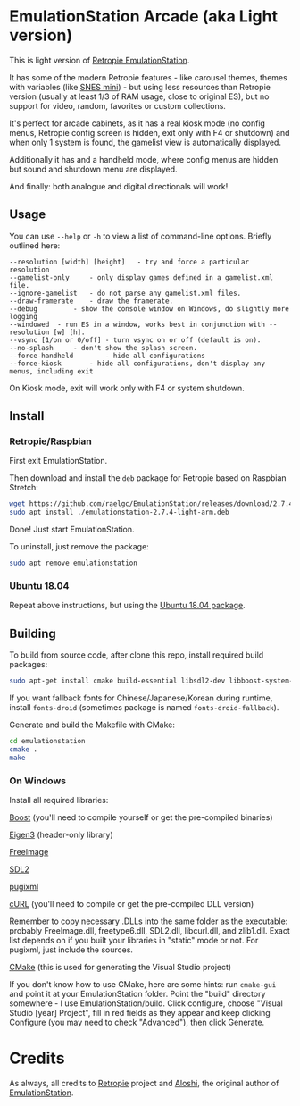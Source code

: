 # EmulationStation Arcade (aka Light version)

This is light version of [Retropie EmulationStation](https://github.com/RetroPie/EmulationStation).

It has some of the modern Retropie features - like carousel themes, themes with variables (like [SNES mini](https://github.com/ruckage/es-theme-snes-mini)) - but using less resources than Retropie version (usually at least 1/3 of RAM usage, close to original ES), but no support for video, random, favorites or custom collections.

It's perfect for arcade cabinets, as it has a real kiosk mode (no config menus, Retropie config screen is hidden, exit only with F4 or shutdown) and when only 1 system is found, the gamelist view is automatically displayed.

Additionally it has and a handheld mode, where config menus are hidden but sound and shutdown menu are displayed.

And finally: both analogue and digital directionals will work!

## Usage

You can use `--help` or `-h` to view a list of command-line options. Briefly outlined here:
```
--resolution [width] [height]	- try and force a particular resolution
--gamelist-only		- only display games defined in a gamelist.xml file.
--ignore-gamelist	- do not parse any gamelist.xml files.
--draw-framerate	- draw the framerate.
--debug			- show the console window on Windows, do slightly more logging
--windowed	- run ES in a window, works best in conjunction with --resolution [w] [h].
--vsync [1/on or 0/off]	- turn vsync on or off (default is on).
--no-splash		- don't show the splash screen.
--force-handheld		- hide all configurations
--force-kiosk		- hide all configurations, don't display any menus, including exit
```

On Kiosk mode, exit will work only with F4 or system shutdown.

## Install

### Retropie/Raspbian

First exit EmulationStation.

Then download and install the `deb` package for Retropie based on Raspbian Stretch:

```bash
wget https://github.com/raelgc/EmulationStation/releases/download/2.7.4-light/emulationstation-2.7.4-light-arm.deb
sudo apt install ./emulationstation-2.7.4-light-arm.deb
```

Done! Just start EmulationStation.

To uninstall, just remove the package:

```bash
sudo apt remove emulationstation
```

### Ubuntu 18.04

Repeat above instructions, but using the [Ubuntu 18.04 package](https://github.com/raelgc/EmulationStation/releases/download/2.7.4-light/emulationstation-2.7.4-light-amd64.deb).

## Building

To build from source code, after clone this repo, install required build packages:

```bash
sudo apt-get install cmake build-essential libsdl2-dev libboost-system-dev libboost-filesystem-dev libboost-date-time-dev libpugixml-dev libfreeimage-dev libfreetype6-dev libeigen3-dev libcurl4-openssl-dev libasound2-dev libgl1-mesa-dev
```

If you want fallback fonts for Chinese/Japanese/Korean during runtime, install `fonts-droid` (sometimes package is named `fonts-droid-fallback`).

Generate and build the Makefile with CMake:
```bash
cd emulationstation
cmake .
make
```

### On Windows

Install all required libraries:

[Boost](http://www.boost.org/users/download/) (you'll need to compile yourself or get the pre-compiled binaries)

[Eigen3](http://eigen.tuxfamily.org/index.php?title=Main_Page) (header-only library)

[FreeImage](http://downloads.sourceforge.net/freeimage/FreeImage3154Win32.zip)

[SDL2](http://www.libsdl.org/release/SDL2-devel-2.0.3-VC.zip)

[pugixml](https://pugixml.org/)

[cURL](http://curl.haxx.se/download.html) (you'll need to compile or get the pre-compiled DLL version)

Remember to copy necessary .DLLs into the same folder as the executable: probably FreeImage.dll, freetype6.dll, SDL2.dll, libcurl.dll, and zlib1.dll. Exact list depends on if you built your libraries in "static" mode or not. For pugixml, just include the sources.

[CMake](http://www.cmake.org/cmake/resources/software.html) (this is used for generating the Visual Studio project)

If you don't know how to use CMake, here are some hints: run `cmake-gui` and point it at your EmulationStation folder.  Point the "build" directory somewhere - I use EmulationStation/build.  Click configure, choose "Visual Studio [year] Project", fill in red fields as they appear and keep clicking Configure (you may need to check "Advanced"), then click Generate.

# Credits

As always, all credits to [Retropie](https://retropie.org.uk/) project and [Aloshi](http://www.aloshi.com), the original author of [EmulationStation](http://www.emulationstation.org).
